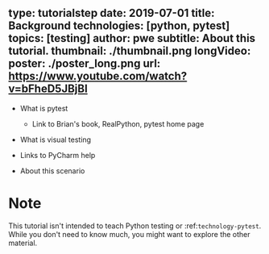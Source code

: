 type: tutorialstep
date: 2019-07-01
title: Background
technologies: [python, pytest]
topics: [testing]
author: pwe
subtitle: About this tutorial.
thumbnail: ./thumbnail.png
longVideo:
  poster: ./poster_long.png
  url: https://www.youtube.com/watch?v=bFheD5JBjBI
---

- What is pytest

    - Link to Brian's book, RealPython, pytest home page

- What is visual testing

- Links to PyCharm help

- About this scenario

# Note

This tutorial isn't intended to teach Python testing or
:ref:`technology-pytest`. While you don't need to know much, you
might want to explore the other material.
